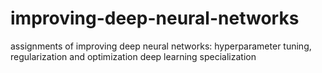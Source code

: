 # improving-deep-neural-networks
assignments of improving deep neural networks: hyperparameter tuning, regularization and optimization deep learning specialization
